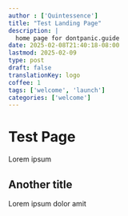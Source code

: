 ```yaml
---
author : ['Quintessence']
title: "Test Landing Page"
description: |
  home page for dontpanic.guide
date: 2025-02-08T21:40:18-08:00
lastmod: 2025-02-09
type: post
draft: false
translationKey: logo
coffee: 1
tags: ['welcome', 'launch']
categories: ['welcome']
---
```


# Test Page

Lorem ipsum

## Another title

Lorem ipsum dolor amit
